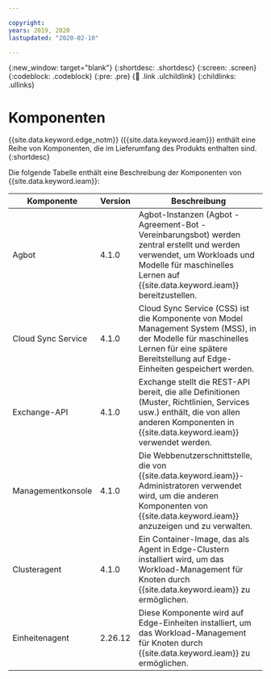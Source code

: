 ```yaml
---

copyright:
years: 2019, 2020
lastupdated: "2020-02-10"

---
```


{:new_window: target="blank"}
{:shortdesc: .shortdesc}
{:screen: .screen}
{:codeblock: .codeblock}
{:pre: .pre}
{:child: .link .ulchildlink}
{:childlinks: .ullinks}

# Komponenten

{{site.data.keyword.edge_notm}} ({{site.data.keyword.ieam}}) enthält eine Reihe von Komponenten, die im Lieferumfang des Produkts enthalten sind.
{:shortdesc}

Die folgende Tabelle enthält eine Beschreibung der Komponenten von {{site.data.keyword.ieam}}: 

|Komponente|Version|Beschreibung|
|---------|-------|----|
|Agbot|4.1.0|Agbot-Instanzen (Agbot - Agreement-Bot - Vereinbarungsbot) werden zentral erstellt und werden verwendet, um Workloads und Modelle für maschinelles Lernen auf {{site.data.keyword.ieam}} bereitzustellen. |
|Cloud Sync Service |4.1.0|Cloud Sync Service (CSS) ist die Komponente von Model Management System (MSS), in der Modelle für maschinelles Lernen für eine spätere Bereitstellung auf Edge-Einheiten gespeichert werden.|
|Exchange-API|4.1.0|Exchange stellt die REST-API bereit, die alle Definitionen (Muster, Richtlinien, Services usw.) enthält, die von allen anderen Komponenten in {{site.data.keyword.ieam}} verwendet werden.|
|Managementkonsole |4.1.0|Die Webbenutzerschnittstelle, die von {{site.data.keyword.ieam}}-Administratoren verwendet wird, um die anderen Komponenten von {{site.data.keyword.ieam}} anzuzeigen und zu verwalten.|
|Clusteragent|4.1.0|Ein Container-Image, das als Agent in Edge-Clustern installiert wird, um das Workload-Management für Knoten durch {{site.data.keyword.ieam}} zu ermöglichen.|
|Einheitenagent|2.26.12|Diese Komponente wird auf Edge-Einheiten installiert, um das Workload-Management für Knoten durch {{site.data.keyword.ieam}} zu ermöglichen.|
